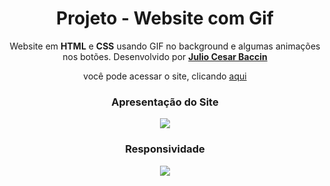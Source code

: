 <h1 align="center"> 
Projeto - Website com Gif
</h1>
 
 <p align="center">
 Website em <strong>HTML</strong> e <strong>CSS</strong> usando GIF no background e algumas animações nos botões. Desenvolvido por <a target="_blank" rel="external" href="https://github.com/juliobaccin/"><strong>Julio Cesar Baccin</strong></a>
 </p>

<p align="center">
 você pode acessar o site, clicando <a href="https://juliobaccin.github.io/Projeto-Worlds/">aqui</a>
</p>

<div align="center">
<h3> 
 Apresentação do Site
</h3>
<img src="https://github.com/juliobaccin/Projeto-Website-com-gif/blob/main/Site.gif">
<h3>
  Responsividade
 </h3> 
<img src="https://github.com/juliobaccin/Projeto-Website-com-gif/blob/main/responsividade.gif">
</div>
